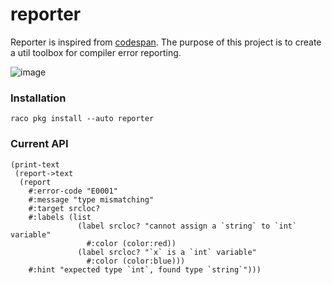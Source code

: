 # reporter

Reporter is inspired from [codespan](https://github.com/brendanzab/codespan). The purpose of this project is to create a util toolbox for compiler error reporting.

![image](https://user-images.githubusercontent.com/22004511/102697468-e8891380-4270-11eb-9da5-721d954fedb5.png)

### Installation

```racket
raco pkg install --auto reporter
```

### Current API

```racket
(print-text
 (report->text
  (report
    #:error-code "E0001"
    #:message "type mismatching"
    #:target srcloc?
    #:labels (list
               (label srcloc? "cannot assign a `string` to `int` variable"
                 #:color (color:red))
               (label srcloc? "`x` is a `int` variable"
                 #:color (color:blue)))
    #:hint "expected type `int`, found type `string`")))
```
